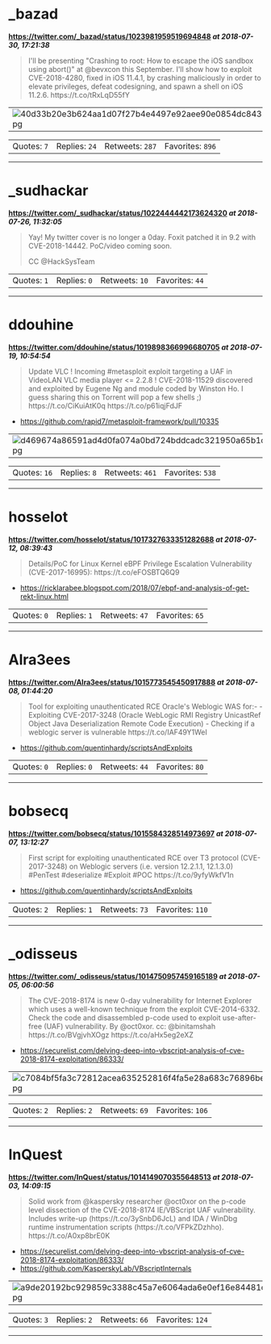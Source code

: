 # _bazad
**https://twitter.com/_bazad/status/1023981959519694848 _at 2018-07-30, 17:21:38_**
<blockquote>
I'll be presenting "Crashing to root: How to escape the iOS sandbox using abort()" at @bevxcon this September. I'll show how to exploit CVE-2018-4280, fixed in iOS 11.4.1, by crashing maliciously in order to elevate privileges, defeat codesigning, and spawn a shell on iOS 11.2.6. https://t.co/tRxLqD55fY
</blockquote>

<table><tr>
<td><img src="pictures/40d33b20e3b624aa1d07f27b4e4497e92aee90e0854dc843200f6a7dc72cc25a.jpg" alt="40d33b20e3b624aa1d07f27b4e4497e92aee90e0854dc843200f6a7dc72cc25a.jpg"></td>
</table></tr>
<table><tr>
<td>Quotes: <code>7</code></td>
<td>Replies: <code>24</code></td>
<td>Retweets: <code>287</code></td>
<td>Favorites: <code>896</code></td>
</tr></table>

---

# _sudhackar
**https://twitter.com/_sudhackar/status/1022444442173624320 _at 2018-07-26, 11:32:05_**
<blockquote>
Yay! My twitter cover is no longer a 0day. Foxit patched it in 9.2 with CVE-2018-14442. PoC/video coming soon.

CC @HackSysTeam
</blockquote>

<table><tr>
<td>Quotes: <code>1</code></td>
<td>Replies: <code>0</code></td>
<td>Retweets: <code>10</code></td>
<td>Favorites: <code>44</code></td>
</tr></table>

---

# ddouhine
**https://twitter.com/ddouhine/status/1019898366996680705 _at 2018-07-19, 10:54:54_**
<blockquote>
Update VLC ! Incoming #metasploit exploit targeting a UAF in VideoLAN VLC media player &lt;= 2.2.8 ! CVE-2018-11529 discovered and exploited by Eugene Ng and module coded by Winston Ho. I guess sharing this on Torrent will pop a few shells ;) https://t.co/CiKuiAtK0q https://t.co/p61iqjFdJF
</blockquote>

* https://github.com/rapid7/metasploit-framework/pull/10335

<table><tr>
<td><img src="pictures/d469674a86591ad4d0fa074a0bd724bddcadc321950a65b1c9368984b9c7db7f.jpg" alt="d469674a86591ad4d0fa074a0bd724bddcadc321950a65b1c9368984b9c7db7f.jpg"></td>
</table></tr>
<table><tr>
<td>Quotes: <code>16</code></td>
<td>Replies: <code>8</code></td>
<td>Retweets: <code>461</code></td>
<td>Favorites: <code>538</code></td>
</tr></table>

---

# hosselot
**https://twitter.com/hosselot/status/1017327633351282688 _at 2018-07-12, 08:39:43_**
<blockquote>
Details/PoC for Linux Kernel eBPF Privilege Escalation Vulnerability (CVE-2017-16995):
https://t.co/eFOSBTQ6Q9
</blockquote>

* https://ricklarabee.blogspot.com/2018/07/ebpf-and-analysis-of-get-rekt-linux.html

<table><tr>
<td>Quotes: <code>0</code></td>
<td>Replies: <code>1</code></td>
<td>Retweets: <code>47</code></td>
<td>Favorites: <code>65</code></td>
</tr></table>

---

# Alra3ees
**https://twitter.com/Alra3ees/status/1015773545450917888 _at 2018-07-08, 01:44:20_**
<blockquote>
Tool for exploiting unauthenticated RCE Oracle's Weblogic WAS
for:- 
- Exploiting CVE-2017-3248 (Oracle WebLogic RMI Registry UnicastRef Object Java Deserialization Remote Code Execution)
- Checking if a weblogic server is vulnerable
https://t.co/IAF49Y1WeI
</blockquote>

* https://github.com/quentinhardy/scriptsAndExploits

<table><tr>
<td>Quotes: <code>0</code></td>
<td>Replies: <code>0</code></td>
<td>Retweets: <code>44</code></td>
<td>Favorites: <code>80</code></td>
</tr></table>

---

# bobsecq
**https://twitter.com/bobsecq/status/1015584328514973697 _at 2018-07-07, 13:12:27_**
<blockquote>
First script for exploiting unauthenticated RCE over T3 protocol (CVE-2017-3248) on Weblogic servers (i.e. version 12.2.1.1, 12.1.3.0) #PenTest #deserialize #Exploit #POC https://t.co/9yfyWkfV1n
</blockquote>

* https://github.com/quentinhardy/scriptsAndExploits

<table><tr>
<td>Quotes: <code>2</code></td>
<td>Replies: <code>1</code></td>
<td>Retweets: <code>73</code></td>
<td>Favorites: <code>110</code></td>
</tr></table>

---

# _odisseus
**https://twitter.com/_odisseus/status/1014750957459165189 _at 2018-07-05, 06:00:56_**
<blockquote>
The CVE-2018-8174 is new 0-day vulnerability for Internet Explorer which uses a well-known technique from the exploit CVE-2014-6332.
Check the code and disassembled p-code used to exploit use-after-free (UAF) vulnerability. By @oct0xor. cc: @binitamshah 
https://t.co/BVgjvhXOgz https://t.co/aHx5eg2eXZ
</blockquote>

* https://securelist.com/delving-deep-into-vbscript-analysis-of-cve-2018-8174-exploitation/86333/

<table><tr>
<td><img src="pictures/c7084bf5fa3c72812acea635252816f4fa5e28a683c76896bec1e1a141f92a12.jpg" alt="c7084bf5fa3c72812acea635252816f4fa5e28a683c76896bec1e1a141f92a12.jpg"></td>
</table></tr>
<table><tr>
<td>Quotes: <code>2</code></td>
<td>Replies: <code>2</code></td>
<td>Retweets: <code>69</code></td>
<td>Favorites: <code>106</code></td>
</tr></table>

---

# InQuest
**https://twitter.com/InQuest/status/1014149070355648513 _at 2018-07-03, 14:09:15_**
<blockquote>
Solid work from @kaspersky researcher @oct0xor on the p-code level dissection of the CVE-2018-8174 IE/VBScript UAF vulnerability. Includes write-up (https://t.co/3ySnbD6JcL) and IDA / WinDbg runtime instrumentation scripts (https://t.co/VFPkZDzhho). https://t.co/A0xp8brE0K
</blockquote>

* https://securelist.com/delving-deep-into-vbscript-analysis-of-cve-2018-8174-exploitation/86333/
* https://github.com/KasperskyLab/VBscriptInternals

<table><tr>
<td><img src="pictures/a9de20192bc929859c3388c45a7e6064ada6e0ef16e84481cb4b7a33562d0c98.jpg" alt="a9de20192bc929859c3388c45a7e6064ada6e0ef16e84481cb4b7a33562d0c98.jpg"></td>
</table></tr>
<table><tr>
<td>Quotes: <code>3</code></td>
<td>Replies: <code>2</code></td>
<td>Retweets: <code>66</code></td>
<td>Favorites: <code>124</code></td>
</tr></table>

---

